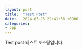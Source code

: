 ```yaml
---
layout: post
title:  "Test Post"
date:   2024-03-23 22:41:56 +0900
categories: 
- cpp
---
```

Test post
테스트 포스팅입니다.